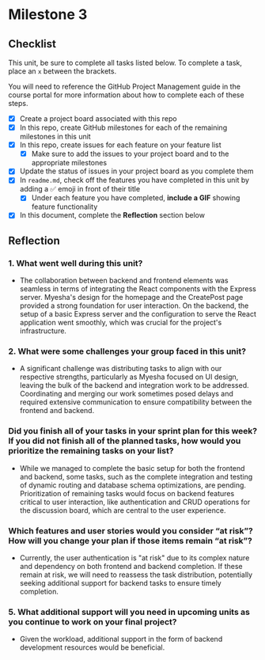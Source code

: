 # Milestone 3

## Checklist

This unit, be sure to complete all tasks listed below. To complete a task, place an `x` between the brackets.

You will need to reference the GitHub Project Management guide in the course portal for more information about how to complete each of these steps.

- [x] Create a project board associated with this repo
- [x] In this repo, create GitHub milestones for each of the remaining milestones in this unit
- [x] In this repo, create issues for each feature on your feature list
  - [x] Make sure to add the issues to your project board and to the appropriate milestones
- [x] Update the status of issues in your project board as you complete them
- [x] In `readme.md`, check off the features you have completed in this unit by adding a ✅ emoji in front of their title
  - [x] Under each feature you have completed, **include a GIF** showing feature functionality
- [x] In this document, complete the **Reflection** section below

## Reflection

### 1. What went well during this unit?

- The collaboration between backend and frontend elements was seamless in terms of integrating the React components with the Express server. Myesha's design for the homepage and the CreatePost page provided a strong foundation for user interaction. On the backend, the setup of a basic Express server and the configuration to serve the React application went smoothly, which was crucial for the project's infrastructure.

### 2. What were some challenges your group faced in this unit?

- A significant challenge was distributing tasks to align with our respective strengths, particularly as Myesha focused on UI design, leaving the bulk of the backend and integration work to be addressed. Coordinating and merging our work sometimes posed delays and required extensive communication to ensure compatibility between the frontend and backend.

### Did you finish all of your tasks in your sprint plan for this week? If you did not finish all of the planned tasks, how would you prioritize the remaining tasks on your list?

- While we managed to complete the basic setup for both the frontend and backend, some tasks, such as the complete integration and testing of dynamic routing and database schema optimizations, are pending. Prioritization of remaining tasks would focus on backend features critical to user interaction, like authentication and CRUD operations for the discussion board, which are central to the user experience.

### Which features and user stories would you consider “at risk”? How will you change your plan if those items remain “at risk”?

- Currently, the user authentication is "at risk" due to its complex nature and dependency on both frontend and backend completion. If these remain at risk, we will need to reassess the task distribution, potentially seeking additional support for backend tasks to ensure timely completion.

### 5. What additional support will you need in upcoming units as you continue to work on your final project?

- Given the workload, additional support in the form of backend development resources would be beneficial.

